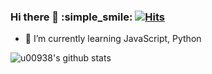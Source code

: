 ### Hi there 👋 :simple_smile: [![Hits](https://hits.seeyoufarm.com/api/count/incr/badge.svg?url=https%3A%2F%2Fgithub.com%2Fu00938&count_bg=%23EFC3B8&title_bg=%239BC4F3&icon=datadog.svg&icon_color=%23DBDBDB&title=hits&edge_flat=false)](https://hits.seeyoufarm.com)

- 🌱 I’m currently learning JavaScript, Python

![u00938's github stats](https://github-readme-stats.vercel.app/api?username=u00938&show_icons=true&theme=prussian&title_color=B8DAFE&text_color=fff&icon_color=EDED49)


<!--
**u00938/u00938** is a ✨ _special_ ✨ repository because its `README.md` (this file) appears on your GitHub profile.

Here are some ideas to get you started:

- 🔭 I’m currently working on ...
- 🌱 I’m currently learning ...
- 👯 I’m looking to collaborate on ...
- 🤔 I’m looking for help with ...
- 💬 Ask me about ...
- 📫 How to reach me: ...
- 😄 Pronouns: ...
- ⚡ Fun fact: ...
-->
